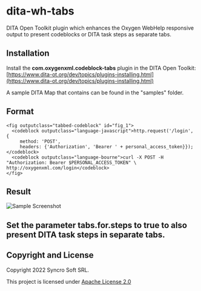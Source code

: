 # dita-wh-tabs
DITA Open Toolkit plugin which enhances the Oxygen WebHelp responsive output to present codeblocks or DITA task steps as separate tabs.

## Installation

Install the **com.oxygenxml.codeblock-tabs** plugin in the DITA Open Toolkit: 
[https://www.dita-ot.org/dev/topics/plugins-installing.html](https://www.dita-ot.org/dev/topics/plugins-installing.html)

A sample DITA Map that contains can be found in the "samples" folder.

## Format

```
<fig outputclass="tabbed-codeblock" id="fig_1">
  <codeblock outputclass="language-javascript">http.request('/login', {
     method: 'POST',
     headers: {'Authorization', 'Bearer ' + personal_access_token}});</codeblock>
  <codeblock outputclass="language-bourne">curl -X POST -H "Authorization: Bearer $PERSONAL_ACCESS_TOKEN" \
http://oxygenxml.com/login</codeblock>
</fig>
```

## Result

![Sample Screenshot](img/screenshot.png "Sample Screenshot")

## Set the parameter **tabs.for.steps** to **true** to also present DITA task steps in separate tabs.

## Copyright and License

Copyright 2022 Syncro Soft SRL.

This project is licensed under [Apache License 2.0](https://github.com/oxygenxml/dita-asciidoc/blob/master/LICENSE)
